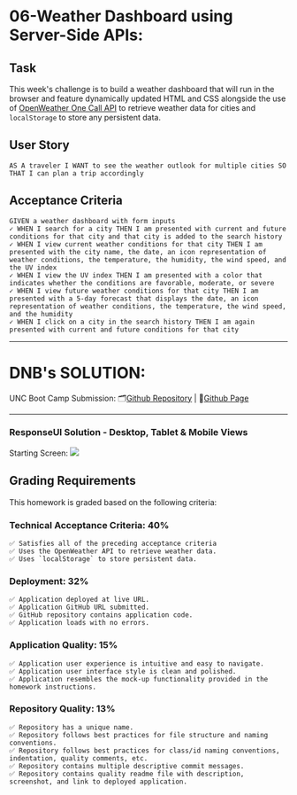 # 06-Weather Dashboard using Server-Side APIs:

## Task

This week's challenge is to build a weather dashboard that will run in the browser and feature dynamically updated HTML and CSS alongside the use of [OpenWeather One Call API](https://openweathermap.org/api/one-call-api) to retrieve weather data for cities and `localStorage` to store any persistent data.

## User Story

```
AS A traveler I WANT to see the weather outlook for multiple cities SO THAT I can plan a trip accordingly
```

## Acceptance Criteria

```
GIVEN a weather dashboard with form inputs
✓ WHEN I search for a city THEN I am presented with current and future conditions for that city and that city is added to the search history
✓ WHEN I view current weather conditions for that city THEN I am presented with the city name, the date, an icon representation of weather conditions, the temperature, the humidity, the wind speed, and the UV index
✓ WHEN I view the UV index THEN I am presented with a color that indicates whether the conditions are favorable, moderate, or severe
✓ WHEN I view future weather conditions for that city THEN I am presented with a 5-day forecast that displays the date, an icon representation of weather conditions, the temperature, the wind speed, and the humidity
✓ WHEN I click on a city in the search history THEN I am again presented with current and future conditions for that city
```

--------------------------------
# DNB's SOLUTION: 
UNC Boot Camp Submission: 🗂️[Github Repository](https://github.com/DionneNoellaBarretto/06-Weather-Dashboard-API) | 📄[Github Page]( https://dionnenoellabarretto.github.io/06-Weather-Dashboard-API/)

--------------------------------

### ResponseUI Solution - Desktop, Tablet & Mobile Views
Starting Screen: <img src= "./Assets/images/StarterScreen.png">

## Grading Requirements

This homework is graded based on the following criteria: 

### Technical Acceptance Criteria: 40%

```
✅ Satisfies all of the preceding acceptance criteria
✅ Uses the OpenWeather API to retrieve weather data.
✅ Uses `localStorage` to store persistent data.
```

### Deployment: 32%

```
✅ Application deployed at live URL.
✅ Application GitHub URL submitted.
✅ GitHub repository contains application code.
✅ Application loads with no errors.
```

### Application Quality: 15%
```
✅ Application user experience is intuitive and easy to navigate.
✅ Application user interface style is clean and polished.
✅ Application resembles the mock-up functionality provided in the homework instructions.
```

### Repository Quality: 13%

```
✅ Repository has a unique name.
✅ Repository follows best practices for file structure and naming conventions.
✅ Repository follows best practices for class/id naming conventions, indentation, quality comments, etc.
✅ Repository contains multiple descriptive commit messages.
✅ Repository contains quality readme file with description, screenshot, and link to deployed application.
```